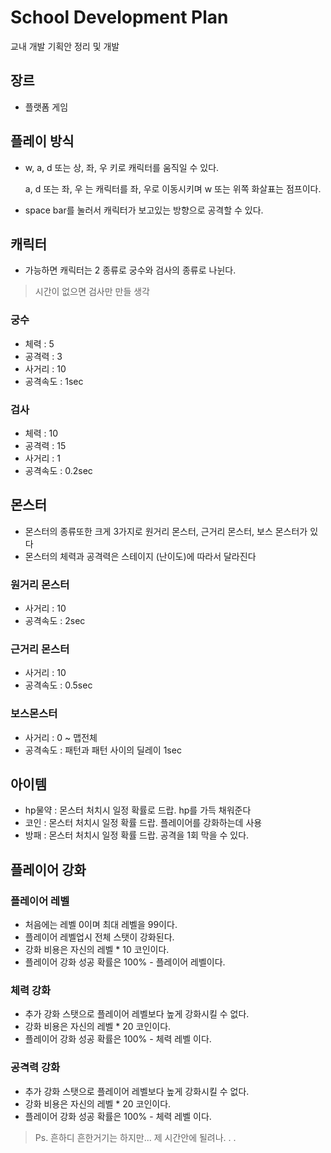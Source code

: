 # School Development Plan
교내 개발 기획안 정리 및 개발


## 장르
- 플랫폼 게임

## 플레이 방식 
- w, a, d 또는 상, 좌, 우 키로 캐릭터를 움직일 수 있다.

  a, d 또는 좌, 우 는 캐릭터를 좌, 우로 이동시키며 w 또는 위쪽 화살표는 점프이다.

-  space bar를 눌러서 캐릭터가 보고있는 방향으로 공격할 수 있다.

## 캐릭터
- 가능하면 캐릭터는 2 종류로 궁수와 검사의 종류로 나뉜다.
> 시간이 없으면 검사만 만들 생각

### 궁수
- 체력 : 5
- 공격력 : 3
- 사거리 : 10
- 공격속도 : 1sec

### 검사
- 체력 : 10
- 공격력 : 15
- 사거리 : 1
- 공격속도 : 0.2sec

## 몬스터
- 몬스터의 종류또한 크게 3가지로 원거리 몬스터, 근거리 몬스터, 보스 몬스터가 있다
- 몬스터의 체력과 공격력은 스테이지 (난이도)에 따라서 달라진다

### 원거리 몬스터
- 사거리 : 10
- 공격속도 : 2sec

### 근거리 몬스터
- 사거리 : 10
- 공격속도 : 0.5sec

### 보스몬스터
- 사거리 : 0 ~ 맵전체
- 공격속도 : 패턴과 패턴 사이의 딜레이 1sec

## 아이템
- hp물약 : 몬스터 처치시 일정 확률로 드랍. hp를 가득 채워준다
- 코인 : 몬스터 처치시 일정 확률 드랍. 플레이어를 강화하는데 사용
- 방패 : 몬스터 처치시 일정 확률 드랍. 공격을 1회 막을 수 있다.

## 플레이어 강화

### 플레이어 레벨
- 처음에는 레벨 0이며 최대 레벨을 99이다.
- 플레이어 레벨업시 전체 스탯이 강화된다.
- 강화 비용은 자신의 레벨 * 10 코인이다.
- 플레이어 강화 성공 확률은 100% - 플레이어 레벨이다.

### 체력 강화
- 추가 강화 스탯으로 플레이어 레벨보다 높게 강화시킬 수 없다.
- 강화 비용은 자신의 레벨 * 20 코인이다.
- 플레이어 강화 성공 확률은 100% - 체력 레벨 이다.

### 공격력 강화
- 추가 강화 스탯으로 플레이어 레벨보다 높게 강화시킬 수 없다.
- 강화 비용은 자신의 레벨 * 20 코인이다.
- 플레이어 강화 성공 확률은 100% - 체력 레벨 이다.

> Ps. 흔하디 흔한거기는 하지만... 제 시간안에 될려나. . .
